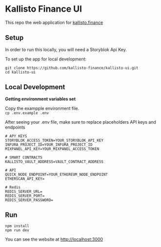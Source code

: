 # Kallisto Finance UI

This repo the web application for [kallisto.finance](https://kallisto.finance)

## Setup

In order to run this locally, you will need a Storyblok Api Key.

To set up the app for local development:
```
git clone https://github.com/kallisto-finance/kallisto-ui.git
cd kallisto-ui
```

## Local Development

**Getting environment variables set**    
    
Copy the exampple environment file.     
```cp .env.example .env```    

After seeing your .env file, make sure to replace placeholders API keys and endpoints

```
# APY KEYS
STORYBLOK_ACCESS_TOKEN=YOUR_STORYBLOK_API_KEY
INFURA_PROJECT_ID=YOUR_INFURA_PROJECT_ID
MIXPANEL_API_KEY=YOUR_MIXPANEL_ACCESS_TOKEN

# SMART CONTRACTS
KALLISTO_VAULT_ADDRESS=VAULT_CONTRACT_ADDRESS

# API
QUICK_NODE_ENDPOINT=YOUR_ETHEREUM_NODE_ENDPOINT
ETHERSCAN_API_KEY=

# Redis
REDIS_SERVER_URL=
REDIS_SERVER_PORT=
REDIS_SERVER_PASSWORD=
```

## Run
```
npm install
npm run dev
```

You can see the website at [http://localhost:3000](http://localhost:3000)
